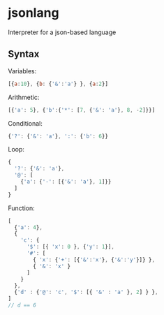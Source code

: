 # jsonlang
Interpreter for a json-based language

## Syntax

Variables:
```javascript
[{a:10}, {b: {'&':'a'} }, {a:2}]
```

Arithmetic:
```javascript
[{'a': 5}, {'b':{'*': [7, {'&': 'a'}, 8, -2]}}]
```

Conditional:
```javascript
{'?': {'&': 'a'}, ':': {'b': 6}}
```

Loop:
```javascript
{
  '?': {'&': 'a'}, 
  '@': [
    {'a': {'-': [{'&': 'a'}, 1]}}
  ]
}
```

Function:
```javascript
[
  {'a': 4},
  {
    'c': {
      '$': [{ 'x': 0 }, {'y': 1}],
      '#': [
        { 'x': {'+': [{'&':'x'}, {'&':'y'}]} },
        { '&': 'x' }
      ]
    }  
  },
  {'d' : {'@': 'c', '$': [{ '&' : 'a' }, 2] } },
]
// d == 6
```

